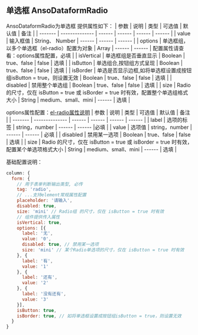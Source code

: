 ## 单选框 AnsoDataformRadio

AnsoDataformRadio为单选框
提供属性如下：
| 参数    | 说明           | 类型   | 可选值 | 默认值 | 备注 |
| ------- | -------------- | ------ | ------ | ------ | ------ |
| value | 输入框值 | String、 Number | ------ | ------ | ------ |
| options | 单选框组，以多个单选框（el-radio）配置为对象 | Array | ------ | ------ | 配置属性请查看：options属性配置，必填 |
| isVertical | 单选框组是否垂直显示 | Boolean | true、false | false | 选填 |
| isButton | 单选组合,按钮组方式呈现 | Boolean | true、false | false | 选填 |
| isBorder | 单选是否显示边框,如将单选框设置成按钮组isButton = true，则设置无效 | Boolean | true、false | false | 选填 |
| disabled | 禁用整个单选组 | Boolean | true、false | false | 选填 |
| size | Radio 的尺寸，仅在 isButton = true 或 isBorder = true 时有效，配置整个单选组格式大小 | String | medium、small、mini | ------ | 选填 |

options属性配置：[el-radio属性说明](https://element.eleme.cn/#/zh-CN/component/radio)
| 参数    | 说明           | 类型   | 可选值 | 默认值 | 备注 |
| ------- | -------------- | ------ | ------ | ------ | ------ |
| label | 选项的标签 | string，number | ------ | ------ |必填 |
| value | 选项值 | string，number | ------ | ------  | 必填 |
| disabled | 禁用某一选项 | Boolean | true、false | false | 选填 |
| size | Radio 的尺寸，仅在 isButton = true 或 isBorder = true 时有效，配置某个单选项格式大小 | String | medium、small、mini | ------ | 选填 |


基础配置说明：
```js
column: {
  form: {
    // 用于表单判断输出类型, 必传
    tag: 'radio',
    // ...支持element常规属性配置
    placeholder: '请输入',
    disabled: true,
    size: 'mini' // Radio组 的尺寸，仅在 isButton = true 时有效
    // 组件提供传入属性
    isVertical: true,
    options: [{
      label: '无',
      value: '0',
      disabled: true, // 禁用某一选项
      size: 'mini' // 某个Radio单选项的尺寸，仅在 isButton = true 时有效
    }, {
      label: '有',
      value: '1'
    }, {
      label: '还有',
      value: '2'
    }, {
      label: '没有还有',
      value: '3'
    }],
    isButton: true,
    isBorder: true, // 如将单选框设置成按钮组isButton = true，则设置无效
  }
}
```

